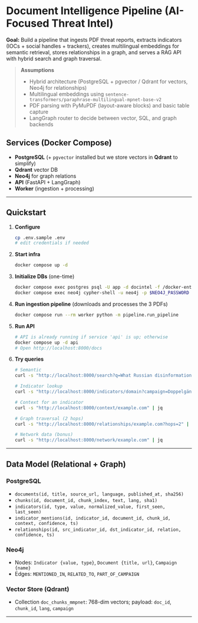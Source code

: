 
# Document Intelligence Pipeline (AI-Focused Threat Intel)

**Goal:** Build a pipeline that ingests PDF threat reports, extracts indicators (IOCs + social handles + trackers), creates multilingual embeddings for semantic retrieval, stores relationships in a graph, and serves a RAG API with hybrid search and graph traversal.

> **Assumptions**
> * Hybrid architecture (PostgreSQL + pgvector / Qdrant for vectors, Neo4j for relationships)
> * Multilingual embeddings using `sentence-transformers/paraphrase-multilingual-mpnet-base-v2`
> * PDF parsing with PyMuPDF (layout-aware blocks) and basic table capture
> * LangGraph router to decide between vector, SQL, and graph backends


## Services (Docker Compose)
- **PostgreSQL** (+ `pgvector` installed but we store vectors in **Qdrant** to simplify)
- **Qdrant** vector DB
- **Neo4j** for graph relations
- **API** (FastAPI + LangGraph)
- **Worker** (ingestion + processing)

---

## Quickstart

1. **Configure**
   ```bash
   cp .env.sample .env
   # edit credentials if needed
   ```

2. **Start infra**
   ```bash
   docker compose up -d
   ```

3. **Initialize DBs** (one-time)
   ```bash
   docker compose exec postgres psql -U app -d docintel -f /docker-entrypoint-initdb.d/init_db.sql
   docker compose exec neo4j cypher-shell -u neo4j -p $NEO4J_PASSWORD -f /init/init_neo4j.cql
   ```

4. **Run ingestion pipeline** (downloads and processes the 3 PDFs)
   ```bash
   docker compose run --rm worker python -m pipeline.run_pipeline
   ```

5. **Run API**
   ```bash
   # API is already running if service 'api' is up; otherwise
   docker compose up -d api
   # Open http://localhost:8000/docs
   ```

6. **Try queries**
   ```bash
   # Semantic
   curl -s "http://localhost:8000/search?q=What Russian disinformation campaigns target France?" | jq

   # Indicator lookup
   curl -s "http://localhost:8000/indicators/domain?campaign=Doppelgänger" | jq

   # Context for an indicator
   curl -s "http://localhost:8000/context/example.com" | jq

   # Graph traversal (2 hops)
   curl -s "http://localhost:8000/relationships/example.com?hops=2" | jq

   # Network data (bonus)
   curl -s "http://localhost:8000/network/example.com" | jq
   ```

---

## Data Model (Relational + Graph)

### PostgreSQL
- `documents(id, title, source_url, language, published_at, sha256)`
- `chunks(id, document_id, chunk_index, text, lang, sha1)`
- `indicators(id, type, value, normalized_value, first_seen, last_seen)`
- `indicator_mentions(id, indicator_id, document_id, chunk_id, context, confidence, ts)`
- `relationships(id, src_indicator_id, dst_indicator_id, relation, confidence, ts)`

### Neo4j
- Nodes: `Indicator {value, type}`, `Document {title, url}`, `Campaign {name}`
- Edges: `MENTIONED_IN`, `RELATED_TO`, `PART_OF_CAMPAIGN`

### Vector Store (Qdrant)
- Collection `doc_chunks_mmpnet`: 768-dim vectors; payload: `doc_id`, `chunk_id`, `lang`, `campaign`

---

